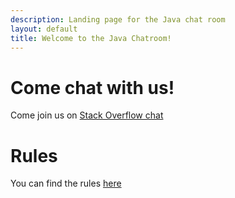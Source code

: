 ```yaml
---
description: Landing page for the Java chat room
layout: default
title: Welcome to the Java Chatroom! 
---
```


# Come chat with us!

Come join us on [Stack Overflow chat]({{site.url}})

# Rules

You can find the rules [here](/rules.html)
